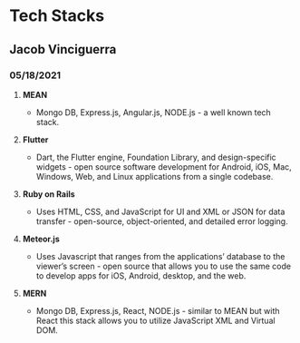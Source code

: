 # Tech Stacks
## Jacob Vinciguerra
### 05/18/2021

1. **MEAN**
   * Mongo DB, Express.js, Angular.js, NODE.js - a well known tech stack. 

2. **Flutter**
   * Dart, the Flutter engine, Foundation Library, and design-specific widgets - open source software development for Android, iOS, Mac, Windows, Web, and Linux applications from a single codebase.
  
3. **Ruby on Rails**
   * Uses HTML, CSS, and JavaScript for UI and XML or JSON for data transfer - open-source, object-oriented, and detailed error logging. 

4. **Meteor.js**
   * Uses Javascript that ranges from the applications’ database to the viewer’s screen - open source that allows you to use the same code to develop apps for iOS, Android, desktop, and the web.

5. **MERN**
   * Mongo DB, Express.js, React, NODE.js - similar to MEAN but with React this stack allows you to utilize JavaScript XML and Virtual DOM.